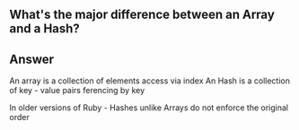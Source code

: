 ## What's the major difference between an Array and a Hash?

## Answer
An array is a collection of elements access via index
An Hash is a collection of key - value pairs ferencing by key

In older versions of Ruby - Hashes unlike Arrays do not enforce the original order 